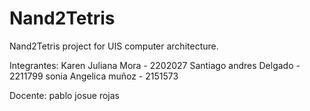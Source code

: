 # Nand2Tetris
Nand2Tetris project for UIS computer architecture.

Integrantes: 
Karen Juliana Mora - 2202027
Santiago andres Delgado - 2211799
sonia Angelica muñoz - 2151573

Docente: pablo josue rojas
